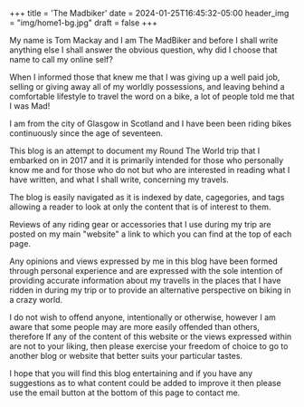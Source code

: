 +++
title = 'The Madbiker'
date = 2024-01-25T16:45:32-05:00
header_img = "img/home1-bg.jpg"
draft = false
+++

My name is Tom Mackay and I am The MadBiker and before I shall write anything else I shall answer the obvious question, why did I choose that name to call my online self? 

When I informed those that knew me that I was giving up a well paid job, selling or giving away all of my worldly possessions, and leaving behind a comfortable lifestyle to travel the word on a bike, a lot of people told me that I was Mad!

I am from the city of Glasgow in Scotland and I have been been riding bikes continuously since the age of seventeen.

This blog is an attempt to document my Round The World trip that I embarked on in 2017 and it is primarily intended for those who personally know me and for those who do not but who are interested in reading what I have written, and what I shall write, concerning my travels.

The blog is easily navigated as it is indexed by date, cagegories, and tags allowing a reader to look at only the content that is of interest to them. 

Reviews of any riding gear or accessories that I use during my trip are posted on my main "website" a link to which you can find at the top of each page.

Any opinions and views expressed by me in this blog have been formed through personal experience and are expressed with the sole intention of providing accurate information about my travells in the places that I have ridden in during my trip or to provide an alternative perspective on biking in a crazy world. 

I do not wish to offend anyone, intentionally or otherwise, however I am aware that some people may are more easily offended than others, therefore If any of the content of this website or the views expressed within are not to your liking, then please exercise your freedom of choice to go to another blog or website that better suits your particular tastes.

I hope that you will find this blog entertaining and if you have any suggestions as to what content could be added to improve it then please use the email button at the bottom of this page to contact me.
